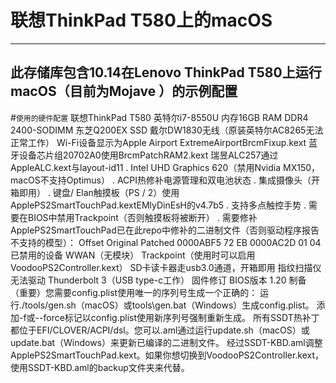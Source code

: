 # 联想ThinkPad T580上的macOS

--------------------------------------------------------------------------
此存储库包含10.14在Lenovo ThinkPad T580上运行macOS（目前为Mojave ）的示例配置
--------------------------------------------------------------------------

#`使用的硬件配置`
    联想ThinkPad T580
    英特尔i7-8550U
    内存16GB RAM DDR4 2400-SODIMM
    东芝Q200EX SSD
    戴尔DW1830无线（原装英特尔AC8265无法正常工作）
    Wi-Fi设备显示为Apple Airport ExtremeAirportBrcmFixup.kext
    蓝牙设备芯片组20702A0使用BrcmPatchRAM2.kext
    瑞昱ALC257通过AppleALC.kext与layout-id11
. Intel UHD Graphics 620（禁用Nvidia MX150，macOS不支持Optimus）
. ACPI热修补电源管理和双电池状态
. 集成摄像头（开箱即用）
. 键盘/ Elan触摸板（PS / 2）使用ApplePS2SmartTouchPad.kextEMlyDinEsH的v4.7b5
. 支持多点触控手势
. 需要在BIOS中禁用Trackpoint（否则触摸板将被断开）
. 需要修补ApplePS2SmartTouchPad已在此repo中修补的二进制文件（否则驱动程序报告不支持的模型）：
Offset    Original  Patched
0000ABF5  72        EB
0000AC2D  01        04
已禁用的设备
WWAN（无模块）
Trackpoint（使用时可以启用VoodooPS2Controller.kext）
SD卡读卡器走usb3.0通道，开箱即用
指纹扫描仪无法驱动
Thunderbolt 3（USB type-c工作）
固件修订
BIOS版本 1.20
制备
（重要）您需要config.plist使用唯一的序列号生成一个正确的：
运行./tools/gen.sh（macOS）或tools\gen.bat（Windows）生成config.plist。
添加-f或--force标记以config.plist使用新序列号强制重新生成。
所有SSDT热补丁都位于EFI/CLOVER/ACPI/dsl。您可以.aml通过运行update.sh（macOS）或update.bat（Windows）来更新已编译的二进制文件。
经过SSDT-KBD.aml调整ApplePS2SmartTouchPad.kext。如果你想切换到VoodooPS2Controller.kext，使用SSDT-KBD.aml的backup文件夹来代替。
